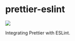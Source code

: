 # prettier-eslint

[![](https://img.shields.io/badge/version-v0.1.0-brightgreen.svg)](./packages/editorconfig)

Integrating Prettier with ESLint.
